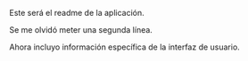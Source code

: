 Este será el readme de la aplicación.

Se me olvidó meter una segunda línea.

Ahora incluyo información específica de la interfaz de usuario.
